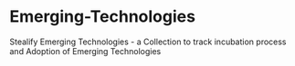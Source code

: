 # Emerging-Technologies
Stealify Emerging Technologies - a Collection to track incubation process and Adoption of Emerging Technologies
